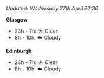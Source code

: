 *Updated: Wednesday 27th April 22:30*

**Glasgow**

* 23h - 7h: :sunny: Clear
* 8h - 10h: :cloud: Cloudy

**Edinburgh**

* 23h - 7h: :sunny: Clear
* 8h - 10h: :cloud: Cloudy
